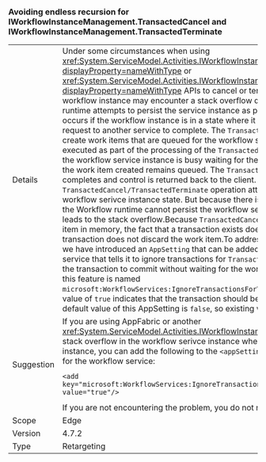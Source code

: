 ### Avoiding endless recursion for IWorkflowInstanceManagement.TransactedCancel and IWorkflowInstanceManagement.TransactedTerminate

|   |   |
|---|---|
|Details|Under some circumstances when using <xref:System.ServiceModel.Activities.IWorkflowInstanceManagement.TransactedCancel%2A?displayProperty=nameWithType> or <xref:System.ServiceModel.Activities.IWorkflowInstanceManagement.TransactedTerminate%2A?displayProperty=nameWithType> APIs to cancel or terminate a worklow service instance, the workflow instance may encounter a stack overflow due to endless recursion when the <code>Workflow</code> runtime attempts to persist the service instance as part of processing the request. The problem occurs if the workflow instance is in a state where it is waiting for some other outstanding WCF request to another service to complete. The <code>TransactedCancel</code> and <code>TransactedTerminate</code> operations create work items that are queued for the workflow service instance. These work items are not executed as part of the processing of the <code>TransactedCancel/TransactedTerminate</code> request. Because the workflow service instance is busy waiting for the other outstanding WCF request to complete, the work item created remains queued. The <code>TransactedCancel/TransactedTerminate</code> operation completes and control is returned back to the client. When the transaction associated with the <code>TransactedCancel/TransactedTerminate</code> operation attempts to commit, it needs to persist the workflow serivce instance state. But because there is an outstanding <code>WCF</code> request for the instance, the Workflow runtime cannot persist the workflow service instance, and an endless recursion loop leads to the stack overflow.Because <code>TransactedCancel</code> and <code>TransactedTerminate</code> only create a work item in memory, the fact that a transaction exists doesn't have any effect. A rollback of the transaction does not discard the work item.To address this issue, starting in .NET Framework 4.7.2, we have introduced an <code>AppSetting</code> that can be added to the <code>web.config/app.config</code> of the workflow service that tells it to ignore transactions for <code>TransactedCancel</code> and <code>TransactedTerminate</code>. This allows the transaction to commit without waiting for the workflow instance to persist. The AppSetting for this feature is named <code>microsoft:WorkflowServices:IgnoreTransactionsForTransactedCancelAndTransactedTerminate</code>. A value of <code>true</code> indicates that the transaction should be ignored, thus avoiding the stack overflow. The default value of this AppSetting is <code>false</code>, so existing workflow service instances are not affected.|
|Suggestion|If you are using AppFabric or another <xref:System.ServiceModel.Activities.IWorkflowInstanceManagement> client and are encountering a stack overflow in the workflow serivce instance when trying to cancel or terminate a workflow instance, you can add the following to the <code>&lt;appSettings&gt;</code> section of the web.config/app.config file for the workflow service:<pre><code class="lang-xml">&lt;add key=&quot;microsoft:WorkflowServices:IgnoreTransactionsForTransactedCancelAndTransactedTerminate&quot; value=&quot;true&quot;/&gt;&#13;&#10;</code></pre>If you are not encountering the problem, you do not need to do this.|
|Scope|Edge|
|Version|4.7.2|
|Type|Retargeting|
